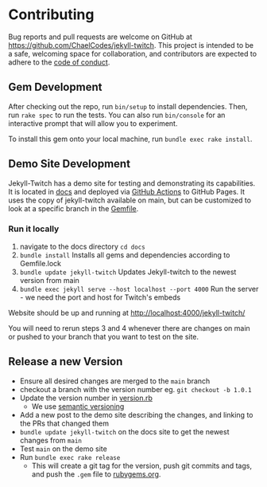 # Contributing
Bug reports and pull requests are welcome on GitHub at https://github.com/ChaelCodes/jekyll-twitch. This project is intended to be a safe, welcoming space for collaboration, and contributors are expected to adhere to the [code of conduct](https://github.com/ChaelCodes/jekyll-twitch/blob/main/CODE_OF_CONDUCT.md).

## Gem Development
After checking out the repo, run `bin/setup` to install dependencies. Then, run `rake spec` to run the tests. You can also run `bin/console` for an interactive prompt that will allow you to experiment.

To install this gem onto your local machine, run `bundle exec rake install`.

## Demo Site Development
Jekyll-Twitch has a demo site for testing and demonstrating its capabilities. It is located in [docs](/docs) and deployed via [GitHub Actions](.github/workflows/deploy-demo.yml) to GitHub Pages. It uses the copy of jekyll-twitch available on main, but can be customized to look at a specific branch in the [Gemfile](docs/Gemfile).

### Run it locally

1. navigate to the docs directory `cd docs`
1. `bundle install` Installs all gems and dependencies according to Gemfile.lock
1. `bundle update jekyll-twitch` Updates Jekyll-twitch to the newest version from main
1. `bundle exec jekyll serve --host localhost --port 4000` Run the server - we need the port and host for Twitch's embeds

Website should be up and running at [http://localhost:4000/jekyll-twitch/](http://localhost:4000/jekyll-twitch/)

You will need to rerun steps 3 and 4 whenever there are changes on main or pushed to your branch that you want to test on the site.

## Release a new Version
- Ensure all desired changes are merged to the `main` branch
- checkout a branch with the version number eg. `git checkout -b 1.0.1`
- Update the version number in [version.rb](lib/jekyll-twitch/version.rb)
   - We use [semantic versioning](https://semver.org/)
- Add a new post to the demo site describing the changes, and linking to the PRs that changed them
- `bundle update jekyll-twitch` on the docs site to get the newest changes from `main`
- Test `main` on the demo site
- Run `bundle exec rake release`
   - This will create a git tag for the version, push git commits and tags, and push the `.gem` file to [rubygems.org](https://rubygems.org).
